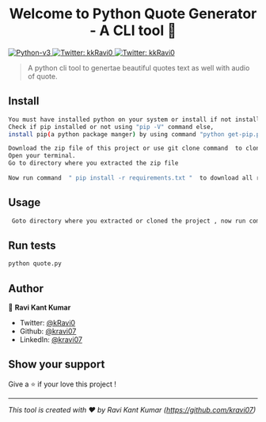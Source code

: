 <h1 align="center">Welcome to Python Quote Generator - A CLI tool 👋</h1>
<p>
  <a href="python.org" target="_blank">
    <img alt="Python-v3" src="https://img.shields.io/badge/Python-v3-green"/>
  </a>
  <a href="https://twitter.com/kRavi0" target="_blank">
    <img alt="Twitter: kkRavi0" src="https://img.shields.io/twitter/follow/kRavi0.svg?style=social" />
  </a>
  <a href="https://linkedin.com/in/kravi07" target="_blank">
    <img alt="Twitter: kkRavi0" src="https://img.shields.io/badge/LinkedIn-kravi07-blue" />
  </a>
</p>

>  A python  cli tool to genertae beautiful  quotes text as well with audio of quote.

## Install

```sh
You must have installed python on your system or install if not installed .  
Check if pip installed or not using "pip -V" command else,
install pip(a python package manger) by using command "python get-pip.py".

Download the zip file of this project or use git clone command  to clone this repository on your system.
Open your terminal. 
Go to directory where you extracted the zip file
   
Now run command  " pip install -r requirements.txt "  to download all required package for this tool.
```

## Usage

```sh
 Goto directory where you extracted or cloned the project , now run command  python quote.py 
```

## Run tests

```sh
python quote.py
```

## Author

👤 **Ravi Kant Kumar**

* Twitter: [@kRavi0](https://twitter.com/kRavi0)
* Github: [@kravi07](https://github.com/kravi07)
* LinkedIn: [@kravi07](https://linkedin.com/in/kravi07)

## Show your support

Give a ⭐️ if your love this project !

***
_This tool is created  with ❤️ by Ravi Kant Kumar (https://github.com/kravi07)_
